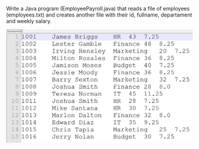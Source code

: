 Write a Java program (EmployeePayroll.java) that reads a file of employees (employees.txt) and creates another file with their id, fullname, departament and weekly salary.

![alt text](https://github.com/cristian9217/cristian9217/blob/119c67e4636f5cb03e7e17032336e0ccf361e086/courses/coti3101/employeeFile.PNG)
